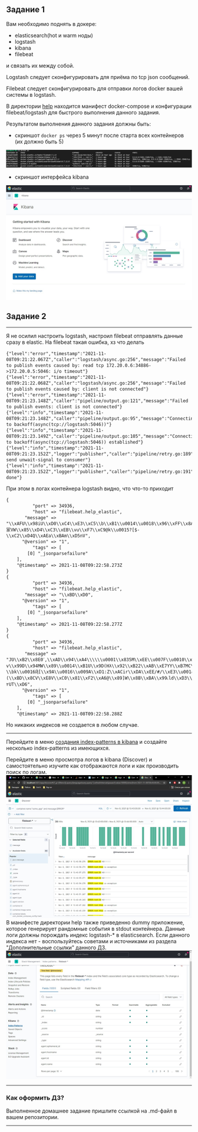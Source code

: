 ## Задание 1

Вам необходимо поднять в докере:
- elasticsearch(hot и warm ноды)
- logstash
- kibana
- filebeat

и связать их между собой.

Logstash следует сконфигурировать для приёма по tcp json сообщений.

Filebeat следует сконфигурировать для отправки логов docker вашей системы в logstash.

В директории [help](./help) находится манифест docker-compose и конфигурации filebeat/logstash для быстрого 
выполнения данного задания.

Результатом выполнения данного задания должны быть:
- скриншот `docker ps` через 5 минут после старта всех контейнеров (их должно быть 5)  

![task 1-01](/homework/img/100401.jpg)

- скриншот интерфейса kibana  

![task 1-02](/homework/img/100402.jpg)


## Задание 2
---
Я не осилил настроить logstash, настроил filebeat отправлять данные сразу в elastic.
На filebeat такая ошибка, хз что делать
```
{"level":"error","timestamp":"2021-11-08T09:21:22.067Z","caller":"logstash/async.go:256","message":"Failed to publish events caused by: read tcp 172.20.0.6:34886->172.20.0.5:5046: i/o timeout"}
{"level":"error","timestamp":"2021-11-08T09:21:22.068Z","caller":"logstash/async.go:256","message":"Failed to publish events caused by: client is not connected"}
{"level":"error","timestamp":"2021-11-08T09:21:23.148Z","caller":"pipeline/output.go:121","message":"Failed to publish events: client is not connected"}
{"level":"info","timestamp":"2021-11-08T09:21:23.148Z","caller":"pipeline/output.go:95","message":"Connecting to backoff(async(tcp://logstash:5046))"}
{"level":"info","timestamp":"2021-11-08T09:21:23.149Z","caller":"pipeline/output.go:105","message":"Connection to backoff(async(tcp://logstash:5046)) established"}
{"level":"info","timestamp":"2021-11-08T09:21:23.152Z","logger":"publisher","caller":"pipeline/retry.go:189","message":"retryer: send unwait-signal to consumer"}
{"level":"info","timestamp":"2021-11-08T09:21:23.152Z","logger":"publisher","caller":"pipeline/retry.go:191","message":"  done"}
```
При этом в логах контейнера logstash видно, что что-то приходит
```
{
          "port" => 34936,
          "host" => "filebeat.help_elastic",
       "message" => "\\xAFU\\x98iU\\xD0\\xC4\\xE3\\xC5\\b\\xB1\\u0014\\u0018\\x96\\xFF\\x8A[S\\xCE\\xCB:s7\\xAAS\\u000E\\x93x>\\xB5\\u001Dj%a\\xE8\\xFA\\xC4\\u0001;rÔ؎\\u000F>x\\u000Ev\\xDC0\\xB1m+\\x85\\xC4\\u000F\\x83\\x94`\\u000F'\\u0010\\x99\\xA1M#/\\xC2\\u001E\\x8DЅ\\x86T\\xAE\\xAC\\u0006\\xD8R\\x84\\x9A\\u00184_j\\xC6:\\xE5\\u000EH\\x9B\\u0013\\x87\\xE6\\xBDb\\rKܧ5۷\\xC3\\u0017\\xE6\\xA9v\\xC3\\xE4\\xD4\\xDFk\\xEB\\x83\\r\\x87SE7E\\xE0P\\\\\\xB3\\xB7\\xC6W\\u001A\\xEA\\x86\\xE2\\u0005ަ\\f;\\xAB0\\xD4\\u0006\\xDDYE`\\xBB\\xBC\\xB6\\xC9\\xCF[W]\\xAAXl\\x93\\x88\\xDC\\xD6;o\\xDDAg\\u001D\\xC8T\\xABr]\\xCDg\\xCB\\xE2E\\x93\\x89<\\xEA\\xF5\\xFE7\\xD9(\\u0013\\xB1\\x95\\x9Bܶ\\x8C\\xACj\\\\\\xF1\\xF9\\xAC\\xC6冡VW\\x85\\xD4\\xC3\\xEB\\vu\\xF7\\xC9@k\\u0015?[$-\\xC2\\xD4Q\\xAEa\\xBAm\\xD5nV",
      "@version" => "1",
          "tags" => [
        [0] "_jsonparsefailure"
    ],
    "@timestamp" => 2021-11-08T09:22:58.273Z
}
{
          "port" => 34936,
          "host" => "filebeat.help_elastic",
       "message" => "\\xBD\\xD0",
      "@version" => "1",
          "tags" => [
        [0] "_jsonparsefailure"
    ],
    "@timestamp" => 2021-11-08T09:22:58.277Z
}
{
          "port" => 34936,
          "host" => "filebeat.help_elastic",
       "message" => "JۨU\\xB2\\x8E0ˊ,\\xAD\\x94\\xA4\\\\\\u0001\\x835M\\xEE\\u007F\\u0010\\x85\\u001D<\\xEA\\x81&\\xE0\\xDB\\xFD\\xBBD\\xD1\\t\\x94M٩Je-v\\x99D\\x94MW\\x89\\u0014\\xB1U\\x9D(Hλ\\x92\\xB22\\xAB\\xE7YY\\xB7MC\\xB5(\\u0011)Ǵ\\x95\\x85\\u0002\\u0006\\xDA\\xE0\\x92\\x80oa@C\\xC0\\xA1\\xD7݄\\xD3&\\u00197~e\\a>\\x8F\\xDB\\b\\xFBQ\\u000F\\u0004;\\u0006\\u0003\\u001A\\u0002\\u000E\\xCE\\u001AZ\\xE08\\u0002\\x83\\u001E;\\xEA\\u001D\\xF0-\\bk\\u0016Ҋ[\\x9A\\u0016\\u009A\\xD1:Z\\xACir\\xDA\\xEE/#/\\xE3\\u0014\\u0002\\u0006\\xB3\\x90\\u001FG\\t;(\\xBD\\x8CV\\xE8V\\xC0\\x81\\xF2\\xA6@\\x89]W\\x8B\\xBA\\x99˪ld\\xD3\\xE5\\x94\\u0015i\\xA3r\\xAA\\x9A\\u0002U!۲UT\\xD6",
      "@version" => "1",
          "tags" => [
        [0] "_jsonparsefailure"
    ],
    "@timestamp" => 2021-11-08T09:22:58.288Z
```
Но никаких индексов не создается в любом случае.

---
Перейдите в меню [создания index-patterns  в kibana](http://localhost:5601/app/management/kibana/indexPatterns/create)
и создайте несколько index-patterns из имеющихся.

Перейдите в меню просмотра логов в kibana (Discover) и самостоятельно изучите как отображаются логи и как производить 
поиск по логам.
![task 2-01](/homework/img/100404.jpg)
В манифесте директории help также приведенно dummy приложение, которое генерирует рандомные события в stdout контейнера.
Данные логи должны порождать индекс logstash-* в elasticsearch. Если данного индекса нет - воспользуйтесь советами 
и источниками из раздела "Дополнительные ссылки" данного ДЗ.
![task 2-02](/homework/img/100403.jpg)
 
---

### Как оформить ДЗ?

Выполненное домашнее задание пришлите ссылкой на .md-файл в вашем репозитории.

---

 
